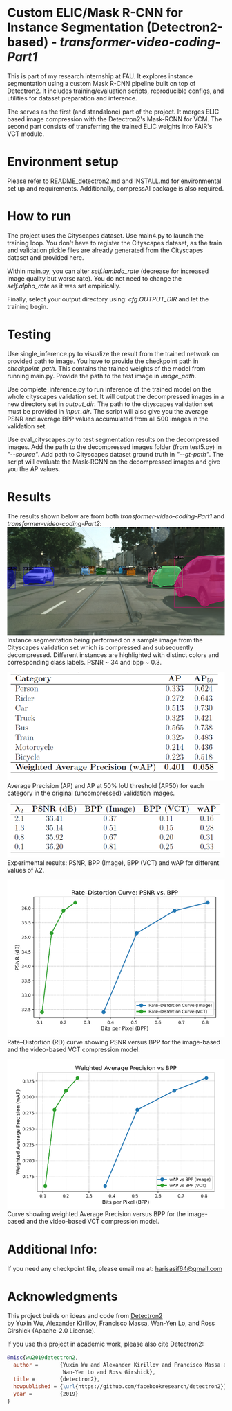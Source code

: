 # Custom ELIC/Mask R-CNN for Instance Segmentation (Detectron2-based) - _transformer-video-coding-Part1_

This is part of my research internship at FAU. It explores instance segmentation using a custom Mask R-CNN pipeline built on top of Detectron2. It includes training/evaluation scripts, reproducible configs, and utilities for dataset preparation and inference.

The serves as the first (and standalone) part of the project. It merges ELIC based image compression with the Detectron2's Mask-RCNN for VCM. The second part consists of transferring the trained ELIC weights into FAIR's VCT module.

# Environment setup

Please refer to README_detectron2.md and INSTALL.md for environmental set up and requirements. Additionally,
compressAI package is also required.

# How to run

The project uses the Cityscapes dataset. Use main4.py to launch the training loop. You don't have to register the Cityscapes dataset, as the train and validation pickle files are already generated from the Cityscapes dataset and provided here.

Within main.py, you can alter _self.lambda_rate_ (decrease for increased image quality but worse rate). You do not need to change the _self.alpha_rate_ as it was set empirically.

Finally, select your output directory using: _cfg.OUTPUT_DIR_ and let the training begin.

# Testing

Use single_inference.py to visualize the result from the trained network on provided path to image. You have to provide the checkpoint path in _checkpoint_path_. This contains the trained weights of the model from running main.py. Provide the path to the test image in _image_path_.

Use complete_inference.py to run inference of the trained model on the whole cityscapes validation set. It will output the decompressed images in a new directory set in _output_dir_. The path to the cityscapes validation set must be provided in _input_dir_. The script will also give you the average PSNR and average BPP values accumulated from all 500 images in the validation set.

Use eval_cityscapes.py to test segmentation results on the decompressed images. Add the path to the decompressed images folder (from test5.py) in _"--source"_. Add path to Cityscapes dataset ground truth in _"--gt-path"_. The script will evaluate the Mask-RCNN on the decompressed images and give you the AP values.

# Results
The results shown below are from both _transformer-video-coding-Part1_ and _transformer-video-coding-Part2_:
![](docs/decompressed.png)
Instance segmentation being performed on a sample image
from the Cityscapes validation set which is compressed and subsequently
decompressed. Different instances are highlighted
with distinct colors and corresponding class labels. PSNR ~ 34 and bpp ~ 0.3.

![](docs/AP_uncompressed.png)
Average Precision (AP) and AP at 50% IoU threshold (AP50) for each category
in the original (uncompressed) validation images.

![](docs/AP_decompressed.png)
Experimental results: PSNR, BPP (Image), BPP (VCT) and wAP for different
values of λ2.

![](docs/DR_Curve.png)
Rate–Distortion (RD) curve showing PSNR versus BPP for the image-based and the video-based VCT compression model.

![](docs/AP_Curve.png)
Curve showing weighted Average Precision versus BPP for the image-based and the video-based VCT compression model.

# Additional Info:
If you need any checkpoint file, please email me at: harisasif64@gmail.com

# Acknowledgments
This project builds on ideas and code from [Detectron2](https://github.com/facebookresearch/detectron2)  
by Yuxin Wu, Alexander Kirillov, Francisco Massa, Wan-Yen Lo, and Ross Girshick (Apache-2.0 License).

If you use this project in academic work, please also cite Detectron2:

```bibtex
@misc{wu2019detectron2,
  author =       {Yuxin Wu and Alexander Kirillov and Francisco Massa and
                  Wan-Yen Lo and Ross Girshick},
  title =        {detectron2},
  howpublished = {\url{https://github.com/facebookresearch/detectron2}},
  year =         {2019}
}
